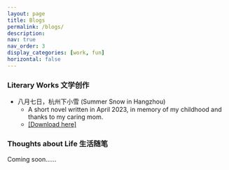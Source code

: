 ```yaml
---
layout: page
title: Blogs
permalink: /blogs/
description: 
nav: true
nav_order: 3
display_categories: [work, fun]
horizontal: false
---
```



### Literary Works 文学创作

-   八月七日，杭州下小雪 (Summer Snow in Hangzhou)
    - A short novel written in April 2023, in memory of my childhood and thanks to my caring mom.  
    - [[Download here]](https://unixyhuang.github.io/blogs/八月七日，杭州下小雪.pdf) 


### Thoughts about Life 生活随笔

Coming soon......
